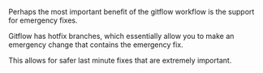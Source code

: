 Perhaps the most important benefit of the gitflow workflow is the support for emergency fixes. 

Gitflow has hotfix branches, which essentially allow you to make an emergency change that contains the emergency fix. 

This allows for safer last minute fixes that are extremely important.
